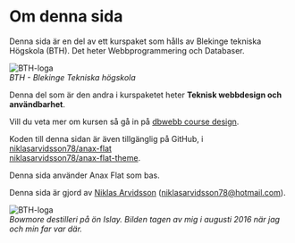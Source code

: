 Om denna sida
==============================================

Denna sida är en del av ett kurspaket som hålls av Blekinge tekniska Högskola (BTH). Det heter Webbprogrammering och Databaser.

![BTH-loga](img/bth.jpg)<br>
*BTH - Blekinge Tekniska högskola*

Denna del som är den andra i kurspaketet heter **Teknisk webbdesign och användbarhet**.

Vill du veta mer om kursen så gå in på [dbwebb course design](http://dbwebb.se/design).

Koden till denna sidan är även tillgänglig på GitHub, i [niklasarvidsson78/anax-flat](https://github.com/niklasarvidsson78/anax-flat) <br>
[niklasarvidsson78/anax-flat-theme](https://github.com/niklasarvidsson78/anax-flat-theme).

Denna sida använder Anax Flat som bas.

Denna sida är gjord av [Niklas Arvidsson](https://www.facebook.com/niklasarvidsson78) (niklasarvidsson78@hotmail.com).

![BTH-loga](img/bowmore.jpg)<br>
*Bowmore destilleri på ön Islay. Bilden tagen av mig i augusti 2016 när jag och min far var där.*
